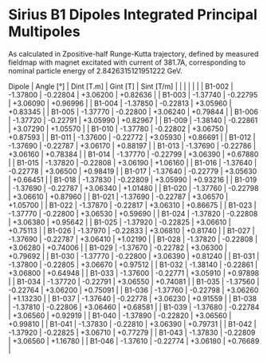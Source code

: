 Sirius B1 Dipoles Integrated Principal Multipoles
=================================================

As calculated in Zpositive-half Runge-Kutta trajectory,
defined by measured fieldmap with magnet excitated with current of 381.7A,
corresponding to nominal particle energy of 2.8426315121951222 GeV.

  Dipole   |  Angle [°]   |  Dint [T.m]  |   Gint [T]   |  Sint [T/m]  |
           |              |              |              |              |
|  B1-002  |   -1.37800   |   -0.22804   |   +3.06200   |   +0.82636   |
|  B1-003  |   -1.37740   |   -0.22795   |   +3.06090   |   +0.96996   |
|  B1-004  |   -1.37850   |   -0.22813   |   +3.05960   |   +0.83345   |
|  B1-005  |   -1.37770   |   -0.22800   |   +3.06240   |   +0.79844   |
|  B1-006  |   -1.37720   |   -0.22791   |   +3.05990   |   +0.82967   |
|  B1-009  |   -1.38140   |   -0.22861   |   +3.07290   |   +1.05570   |
|  B1-010  |   -1.37780   |   -0.22802   |   +3.06750   |   +0.87593   |
|  B1-011  |   -1.37600   |   -0.22772   |   +3.05930   |   +0.86691   |
|  B1-012  |   -1.37690   |   -0.22787   |   +3.06170   |   +0.88197   |
|  B1-013  |   -1.37690   |   -0.22786   |   +3.06160   |   +0.78384   |
|  B1-014  |   -1.37770   |   -0.22799   |   +3.06390   |   +0.67880   |
|  B1-015  |   -1.37820   |   -0.22808   |   +3.06190   |   +1.06160   |
|  B1-016  |   -1.37640   |   -0.22778   |   +3.06500   |   +0.98419   |
|  B1-017  |   -1.37640   |   -0.22779   |   +3.05630   |   +0.66451   |
|  B1-018  |   -1.37830   |   -0.22809   |   +3.05990   |   +0.93216   |
|  B1-019  |   -1.37690   |   -0.22787   |   +3.06340   |   +1.01480   |
|  B1-020  |   -1.37760   |   -0.22798   |   +3.06610   |   +0.87960   |
|  B1-021  |   -1.37690   |   -0.22787   |   +3.06570   |   +1.05700   |
|  B1-022  |   -1.37870   |   -0.22817   |   +3.06310   |   +0.86675   |
|  B1-023  |   -1.37770   |   -0.22800   |   +3.06530   |   +0.59690   |
|  B1-024  |   -1.37820   |   -0.22808   |   +3.06380   |   +0.95642   |
|  B1-025  |   -1.37920   |   -0.22825   |   +3.06610   |   +0.75113   |
|  B1-026  |   -1.37970   |   -0.22833   |   +3.06810   |   +0.81740   |
|  B1-027  |   -1.37690   |   -0.22787   |   +3.06410   |   +1.02190   |
|  B1-028  |   -1.37820   |   -0.22808   |   +3.06280   |   +0.74006   |
|  B1-029  |   -1.37670   |   -0.22782   |   +3.06300   |   +0.79692   |
|  B1-030  |   -1.37770   |   -0.22800   |   +3.06390   |   +0.81240   |
|  B1-031  |   -1.37800   |   -0.22805   |   +3.06670   |   +0.97512   |
|  B1-032  |   -1.38140   |   -0.22861   |   +3.06800   |   +0.64948   |
|  B1-033  |   -1.37600   |   -0.22771   |   +3.05910   |   +0.97898   |
|  B1-034  |   -1.37720   |   -0.22791   |   +3.06550   |   +0.74081   |
|  B1-035  |   -1.37560   |   -0.22764   |   +3.06200   |   +0.75091   |
|  B1-036  |   -1.37760   |   -0.22798   |   +3.06260   |   +1.13230   |
|  B1-037  |   -1.37640   |   -0.22778   |   +3.06230   |   +0.91559   |
|  B1-038  |   -1.37810   |   -0.22806   |   +3.06460   |   +0.68581   |
|  B1-039  |   -1.37680   |   -0.22784   |   +3.06560   |   +0.92919   |
|  B1-040  |   -1.37890   |   -0.22820   |   +3.06560   |   +0.99810   |
|  B1-041  |   -1.37830   |   -0.22810   |   +3.06390   |   +0.79731   |
|  B1-042  |   -1.37920   |   -0.22825   |   +3.06710   |   +0.77279   |
|  B1-043  |   -1.37830   |   -0.22809   |   +3.06560   |   +1.16780   |
|  B1-046  |   -1.37610   |   -0.22774   |   +3.06180   |   +0.76689   |
